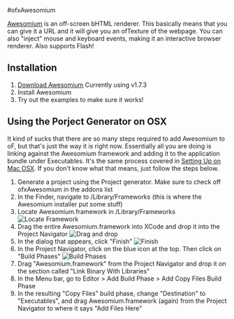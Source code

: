 #ofxAwesomium

[Awesomium](http://www.awesomium.com/) is an off-screen bHTML renderer.  This basically means that you can give it a URL and it will give you an ofTexture of the webpage.  You can also "inject" mouse and keyboard events, making it an interactive browser renderer.  Also supports Flash!

## Installation
1. [Download Awesomium](http://www.awesomium.com/download/)  Currently using v1.7.3
1. Install Awesomium
1. Try out the examples to make sure it works!

## Using the Porject Generator on OSX
It kind of sucks that there are so many steps required to add Awesomium to oF, but that's just the way it is right now.  Essentially all you are doing is linking against the Awesomium framework and adding it to the application bundle under Executables. It's the same process covered in [Setting Up on Mac OSX](http://wiki.awesomium.com/getting-started/setting-up-on-macosx.html). If you don't know what that means, just follow the steps below.

1. Generate a project using the Project generator.  Make sure to check off ofxAwesomium in the addons list
1. In the Finder, navigate to /Library/Frameworks (this is where the Awesomium installer put some stuff)
1. Locate Awesomium.framework in /Library/Frameworks
![Locate Framework](http://i.imgur.com/nzLjaQb.png)
1. Drag the entire Awesomium.framework into XCode and drop it into the Project Navigator
![Drag and drop](http://i.imgur.com/BCGRM2d.png)
1. In the dialog that appears, click "Finish"
![Finish](http://i.imgur.com/g08S6uB.png)
1. In the Project Navigator, click on the blue icon at the top.  Then click on "Build Phases"
![Build Phases](http://i.imgur.com/tZxd5Ql.png)
1. Drag "Awesomium.framework" from the Project Navigator and drop it on the section called "Link Binary With Libraries"
1. In the Menu bar, go to Editor > Add Build Phase > Add Copy Files Build Phase
1. In the resulting "Copy Files" build phase, change "Destination" to "Executables", and drag Awesomium.framework (again) from the Project Navigator to where it says "Add Files Here"
